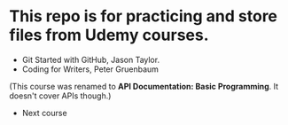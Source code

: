 # This repo is for practicing and store files from Udemy courses.
* Git Started with GitHub, Jason Taylor.
* Coding for Writers, Peter Gruenbaum

(This course was renamed to **API Documentation: Basic Programming**. It doesn't cover APIs though.)
* Next course


